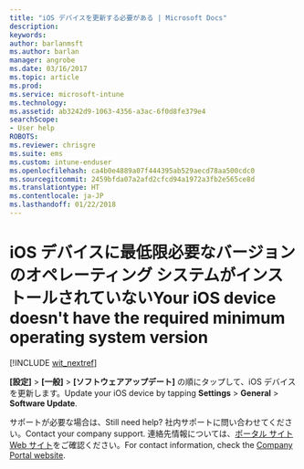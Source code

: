 ```yaml
---
title: "iOS デバイスを更新する必要がある | Microsoft Docs"
description: 
keywords: 
author: barlanmsft
ms.author: barlan
manager: angrobe
ms.date: 03/16/2017
ms.topic: article
ms.prod: 
ms.service: microsoft-intune
ms.technology: 
ms.assetid: ab3242d9-1063-4356-a3ac-6f0d8fe379e4
searchScope:
- User help
ROBOTS: 
ms.reviewer: chrisgre
ms.suite: ems
ms.custom: intune-enduser
ms.openlocfilehash: ca4b0e4889a07f444395ab529aecd78aa500cdc0
ms.sourcegitcommit: 2459bfda07a2afd2cfcd94a1972a3fb2e565ce8d
ms.translationtype: HT
ms.contentlocale: ja-JP
ms.lasthandoff: 01/22/2018
---
```

# <a name="your-ios-device-doesnt-have-the-required-minimum-operating-system-version"></a><span data-ttu-id="5a9c3-102">iOS デバイスに最低限必要なバージョンのオペレーティング システムがインストールされていない</span><span class="sxs-lookup"><span data-stu-id="5a9c3-102">Your iOS device doesn't have the required minimum operating system version</span></span>

[!INCLUDE [wit_nextref](includes/end-user-os-update-guidance.md)]

<span data-ttu-id="5a9c3-103">**[設定]** > **[一般]** > **[ソフトウェアアップデート]** の順にタップして、iOS デバイスを更新します。</span><span class="sxs-lookup"><span data-stu-id="5a9c3-103">Update your iOS device by tapping **Settings** > **General** > **Software Update**.</span></span>

<span data-ttu-id="5a9c3-104">サポートが必要な場合は、</span><span class="sxs-lookup"><span data-stu-id="5a9c3-104">Still need help?</span></span> <span data-ttu-id="5a9c3-105">社内サポートに問い合わせてください。</span><span class="sxs-lookup"><span data-stu-id="5a9c3-105">Contact your company support.</span></span> <span data-ttu-id="5a9c3-106">連絡先情報については、[ポータル サイト Web サイト](https://portal.manage.microsoft.com#HelpDeskDialog)をご確認ください。</span><span class="sxs-lookup"><span data-stu-id="5a9c3-106">For contact information, check the [Company Portal website](https://portal.manage.microsoft.com#HelpDeskDialog).</span></span>
